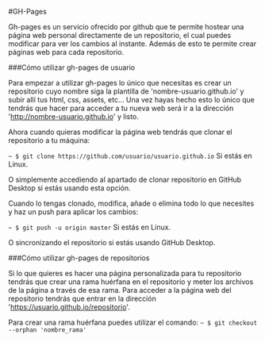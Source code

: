 #GH-Pages

Gh-pages es un servicio ofrecido por github que te permite hostear una página web personal directamente de un repositorio, el cual puedes modificar para ver los cambios al instante.
Además de esto te permite crear páginas web para cada repositorio.

###Cómo utilizar gh-pages de usuario

Para empezar a utilizar gh-pages lo único que necesitas es crear un repositorio cuyo nombre siga la plantilla de 'nombre-usuario.github.io' y subir allí tus html, css, assets, etc...
Una vez hayas hecho esto lo único que tendrás que hacer para acceder a tu nueva web será ir a la dirección 'http://nombre-usuario.github.io' y listo.

Ahora cuando quieras modificar la página web tendrás que clonar el repositorio a tu máquina:

`~ $ git clone https://github.com/usuario/usuario.github.io` Si estás en Linux.

O simplemente accediendo al apartado de clonar repositorio en GitHub Desktop si estás usando esta opción.

Cuando lo tengas clonado, modifica, añade o elimina todo lo que necesites y haz un push para aplicar los cambios:

`~ $ git push -u origin master` Si estás en Linux.

O sincronizando el repositorio si estás usando GitHub Desktop.

###Cómo utilizar gh-pages de repositorios

Si lo que quieres es hacer una página personalizada para tu repositorio tendrás que crear una rama huérfana en el repositorio y meter los archivos de la página a través de esa rama.
Para acceder a la página web del repositorio tendrás que entrar en la dirección 'https://usuario.github.io/repositorio'.

Para crear una rama huérfana puedes utilizar el comando:
 `~ $ git checkout --orphan 'nombre_rama'`
